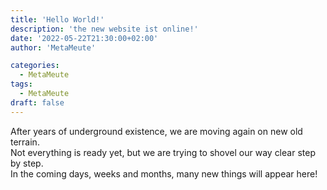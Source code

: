 ```yaml
---
title: 'Hello World!'
description: 'the new website ist online!'
date: '2022-05-22T21:30:00+02:00'
author: 'MetaMeute'

categories:
  - MetaMeute
tags:
  - MetaMeute
draft: false
---
```

After years of underground existence, we are moving again on new old terrain.<br>
Not everything is ready yet, but we are trying to shovel our way clear step by step.<br>
In the coming days, weeks and months, many new things will appear here!
